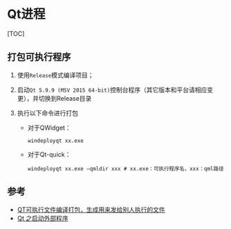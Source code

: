 # Qt进程

[TOC]



## 打包可执行程序

1. 使用`Release`模式编译项目；

2. 启动`Qt 5.9.9 (MSV 2015 64-bit)`控制台程序（其它版本和平台请相应变更），并切换到Release目录

3. 执行以下命令进行打包

   - 对于QWidget：

     ```shell
     windeployqt xx.exe
     ```

   - 对于Qt-quick：

     ```shell
     windeployqt xx.exe –qmldir xxx # xx.exe：可执行程序名，xxx：qml路径
     ```



## 参考

- [QT可执行文件编译打包，生成用来发给别人执行的文件](https://blog.51cto.com/u_6043682/3706089)
- [Qt 之启动外部程序](https://blog.csdn.net/liang19890820/article/details/50478833?utm_medium=distribute.pc_relevant.none-task-blog-2~default~baidujs_baidulandingword~default-0-50478833-blog-8289144.pc_relevant_default&spm=1001.2101.3001.4242.1&utm_relevant_index=3)